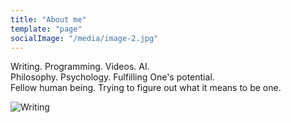 ```yaml
---
title: "About me"
template: "page"
socialImage: "/media/image-2.jpg"
---
```


Writing. Programming. Videos. AI.  
Philosophy. Psychology. Fulfilling One's potential.   
Fellow human being. Trying to figure out what it means to be one.

![Writing](/media/image-2.jpg)
